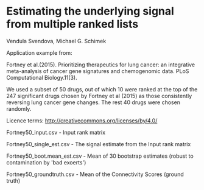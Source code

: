# Estimating the underlying signal from multiple ranked lists
Vendula Svendova, Michael G. Schimek

Application example from:

Fortney et al.(2015). Prioritizing therapeutics for lung cancer: an integrative meta-analysis of cancer gene signatures and chemogenomic data. PLoS Computational Biology.11(3).

We used a subset of 50 drugs, out of which 10 were ranked at the top of the 247 significant drugs chosen by Fortney et al (2015) as those consistently reversing lung cancer gene changes. The rest 40 drugs were chosen randomly.

Licence terms: http://creativecommons.org/licenses/by/4.0/

Fortney50_input.csv - Input rank matrix 

Fortney50_single_est.csv - The signal estimate from the Input rank matrix

Fortney50_boot.mean_est.csv - Mean of 30 bootstrap estimates (robust to contamination by 'bad exoerts')

Fortney50_groundtruth.csv - Mean of the Connectivity Scores (ground truth)
